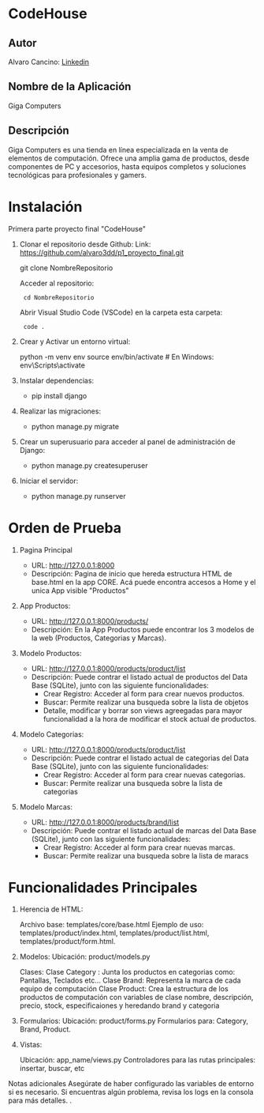 # CodeHouse 

## Autor

Alvaro Cancino: [Linkedin](https://www.linkedin.com/in/alvarocancino/)

## Nombre de la Aplicación
Giga Computers

## Descripción
Giga Computers es una tienda en línea especializada en la venta de elementos de computación. Ofrece una amplia gama de productos, desde componentes de PC y accesorios, hasta equipos completos y soluciones tecnológicas para profesionales y gamers.


# **Instalación**
Primera parte proyecto final "CodeHouse"

1. Clonar el repositorio desde Github:
Link: https://github.com/alvaro3dd/p1_proyecto_final.git

    git clone NombreRepositorio

    Acceder al repositorio:

        cd NombreRepositorio

    Abrir  Visual Studio Code (VSCode) en la carpeta esta carpeta:

        code .

2. Crear y Activar un entorno virtual:

    python -m venv env
    source env/bin/activate  # En Windows: env\Scripts\activate

3. Instalar dependencias:

   - pip install django

4. Realizar las migraciones:

    - python manage.py migrate

5. Crear un superusuario para acceder al panel de administración de Django:

    - python manage.py createsuperuser

6. Iniciar el servidor:
    - python manage.py runserver


# **Orden de Prueba**

1. Pagina Principal
    - URL: http://127.0.0.1:8000
    - Descripción: Pagina de inicio que hereda estructura HTML de base.html en la app CORE.
    Acá puede encontra accesos a Home y el unica App visible "Productos"

2. App Productos:
    - URL: http://127.0.0.1:8000/products/
    - Descripción: En la App Productos puede encontrar los 3 modelos de la web (Productos, Categorias y Marcas).

3. Modelo Productos:
     - URL: http://127.0.0.1:8000/products/product/list
     - Descripción: Puede contrar el listado actual de productos del Data Base (SQLite), junto con las siguiente funcionalidades:
        * Crear Registro: Acceder al form para crear nuevos productos.
        * Buscar: Permite realizar una busqueda sobre la lista de objetos
        * Detalle, modificar y borrar son views agreegadas para mayor funcionalidad a la hora de modificar el stock actual de productos.

4. Modelo Categorias:
     - URL: http://127.0.0.1:8000/products/product/list
     - Descripción: Puede contrar el listado actual de categorias del Data Base (SQLite), junto con las siguiente funcionalidades:
        * Crear Registro: Acceder al form para crear nuevas categorias.
        * Buscar: Permite realizar una busqueda sobre la lista de categorias


5. Modelo Marcas:
     - URL: http://127.0.0.1:8000/products/brand/list
     - Descripción: Puede contrar el listado actual de marcas del Data Base (SQLite), junto con las siguiente funcionalidades:
        * Crear Registro: Acceder al form para crear nuevas marcas.
        * Buscar: Permite realizar una busqueda sobre la lista de maracs


# **Funcionalidades Principales**


1. Herencia de HTML:

    Archivo base: templates/core/base.html
    Ejemplo de uso: templates/product/index.html, templates/product/list.html,  templates/product/form.html.

2. Modelos:
    Ubicación: product/models.py

    Clases:
    Clase Category : Junta los productos en categorias como: Pantallas, Teclados etc...
    Clase Brand: Representa la marca de cada equipo de computación
    Clase Product: Crea la estructura de los productos de computación con variables de clase nombre, descripción, precio, stock, especificaiones y heredando brand y categoria

3. Formularios:
    Ubicación: product/forms.py
    Formularios para: Category, Brand, Product.
   
4. Vistas:

    Ubicación: app_name/views.py
    Controladores para las rutas principales: insertar, buscar, etc

Notas adicionales
Asegúrate de haber configurado las variables de entorno si es necesario.
Si encuentras algún problema, revisa los logs en la consola para más detalles. .

